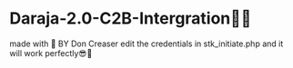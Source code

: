 # Daraja-2.0-C2B-Intergration👨‍💻
made with 💖 BY Don Creaser
edit the credentials in stk_initiate.php and it will work perfectly😎🌈
